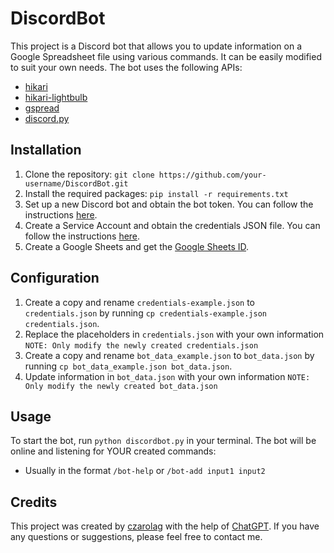 # **DiscordBot**

This project is a Discord bot that allows you to update information on a Google Spreadsheet file using various commands. It can be easily modified to suit your own needs. The bot uses the following APIs:

- [hikari](https://github.com/hikari-py/hikari/)
- [hikari-lightbulb](https://github.com/tandemdude/hikari-lightbulb)
- [gspread](https://github.com/burnash/gspread)
- [discord.py](https://discord.com/developers/docs/intro)

## **Installation**

1. Clone the repository: `git clone https://github.com/your-username/DiscordBot.git`
2. Install the required packages: `pip install -r requirements.txt`
3. Set up a new Discord bot and obtain the bot token. You can follow the instructions [here](https://discord.com/developers/docs/getting-started).
4. Create a Service Account and obtain the credentials JSON file. You can follow the instructions [here](https://mljar.com/blog/authenticate-python-google-sheets-service-account-json-credentials/).
5. Create a Google Sheets and get the [Google Sheets ID](https://developers.google.com/sheets/api/guides/concepts).

## **Configuration**

1. Create a copy and rename `credentials-example.json` to `credentials.json` by running `cp credentials-example.json credentials.json`.
2. Replace the placeholders in `credentials.json` with your own information `NOTE: Only modify the newly created credentials.json`
3. Create a copy and rename `bot_data_example.json` to `bot_data.json` by running `cp bot_data_example.json bot_data.json`.
4. Update information in `bot_data.json` with your own information `NOTE: Only modify the newly created bot_data.json`

## **Usage**

To start the bot, run `python discordbot.py` in your terminal. The bot will be online and listening for YOUR created commands:
- Usually in the format `/bot-help` or `/bot-add input1 input2`

## **Credits**

This project was created by [czarolag](https://github.com/czarolag) with the help of [ChatGPT](https://chat.openai.com/). 
If you have any questions or suggestions, please feel free to contact me.
